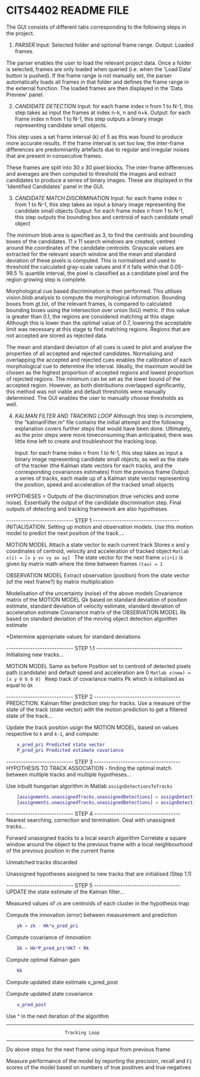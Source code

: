 # CITS4402 README FILE

The GUI consists of different tabs corresponding to the following steps in the project.

1. *PARSER*
	Input: Selected folder and optional frame range. 
	Output: Loaded frames.

The parser enables the user to load the relevant project data. Once a folder is selected, frames are only loaded when queried (i.e. when the 'Load Data' button is pushed). If the frame range is not manually set, the parser automatically loads all frames in that folder and defines the frame range in the external function. The loaded frames are then displayed in the 'Data Preview' panel. 

2. *CANDIDATE DETECTION*
	Input: for each frame index n from 1 to N-1, this step takes as input the frames at index n-k, n and n+k. 
	Output: for each frame index n from 1 to N-1, this step outputs a binary image representing candidate small objects.

This step uses a set frame interval (k) of 5 as this was found to produce more accurate results. If the frame interval is set too low, the inter-frame differences are predominantly artefacts due to regular and irregular noises that are present in consecutive frames. 

These frames are split into 30 x 30 pixel blocks. The inter-frame differences and averages are then computed to threshold the images and extract candidates to produce a series of binary images. These are displayed in the 'Identified Candidates' panel in the GUI. 

3. *CANDIDATE MATCH DISCRIMINATION*
	Input: for each frame index n from 1 to N-1, this step takes as input a binary image representing the candidate small objects
	Output: for each frame index n from 1 to N-1, this step outputs the bounding box and centroid of each candidate small object

The minimum blob area is specified as 3, to find the centroids and bounding boxes of the candidates. 11 x 11 search windows are created, centred around the coordinates of the candidate centroids. Grayscale values are extracted for the relevant search window and the mean and standard deviation of these pixels is computed. This is normalised and used to threshold the calculated gray-scale values and if it falls within that 0.05-99.5 % quantile interval, the pixel is classified as a candidate pixel and the region growing step is complete. 

Morphological cue based discrimination is then performed. This utilises vision.blob.analysis to compute the morphological information. Bounding boxes from gt.txt, of the relevant frames, is compared to calculated bounding boxes using the intersection over union (IoU) metric. If this value is greater than 0.1, the regions are considered matching at this stage. Although this is lower than the optimal value of 0.7, lowering the acceptable limit was necessary at this stage to find matching regions. Regions that are not accepted are stored as rejected data. 

The mean and standard deviation of all cues is used to plot and analyse the properties of all accepted and rejected candidates. Normalising and overlapping the accepted and rejected cues enables the calibration of each morphological cue to determine the interval. Ideally, the maximum would be chosen as the highest proportion of accepted regions and lowest proportion of rejected regions. The minimum can be set as the lower bound of the accepted region. However, as both distributions overlapped significantly, this method was not viable and default thresholds were manually determined. The GUI enables the user to manually choose thresholds as well. 

4. *KALMAN FILTER AND TRACKING LOOP*
Although this step is incomplete, the "kalmanFilter.m" file contains the initial attempt and the following explanation covers further steps that would have been done. Ultimately, as the prior steps were more timeconsuming than anticipated, there was little time left to create and troubleshoot the tracking loop. 

	Input: for each frame index n from 1 to N-1, this step takes as input a binary image representing candidate small objects, as well as the state of the tracker (the Kalman state vectors for each tracks, and the corresponding covariances estimates) from the previous frame
	Output: a series of tracks, each made up of a Kalman state vector representing the position, speed and acceleration of the tracked small objects

HYPOTHESES = Outputs of the discrimination (true vehicles and some noise). Essentially the output of the candidate discrimination step. Final outputs of detecting and tracking framework are also hypotheses. 

---------------------------- STEP 1 ------------------------------------
INITIALISATION. Setting up motion and observation models. Use this motion model to predict the next position of the track....

MOTION MODEL Attach a state vector to each current track 
    Stores x and y coordinates of centroid, velocity and acceleration of tracked object
    ```Matlab
        x(i) = [x y vx vy ax ay]
	```
The state vector for the next frame `x(i+1)` is given by matrix math where the time between frames `(tau) = 1`

OBSERVATION MODEL Extract observation (position) from the state vector (of the next frame?) by matrix multiplication

Modelisation of the uncertainty (noise) of the above models 
Covariance matrix of the MOTION MODEL
	Qk based on standard deviation of position estimate, standard deviation of velocity estimate, standard deviation of acceleration estimate
Covariance matrix of the OBSERVATION MODEL
	Rk based on standard deviation of the moving object detection algorithm estimate 

*Determine appropriate values for standard deviations

---------------------------- STEP 1.1 ------------------------------------
Initialising new tracks... 

MOTION MODEL Same as before 
    Position set to centroid of detected pixels path (candidate) and
    default speed and acceleration are 0
	```Matlab
        x(new) = [x y 0 0 0 0]
	```
Keep track of covariance matrix Pk which is initialised as equal to `Qk`

---------------------------- STEP 2 ------------------------------------
PREDICTION. Kalman filter prediction step for tracks. Use a measure of the state of
the track (state vector) with the motion prediction to get a filtered
state of the track...

Update the track position usign the MOTION MODEL, based on values respective
to `k` and `k-1`, and compute:
```Matlab
    x_pred_pri Predicted state vector 
    P_pred_pri Predicted estimate covariance 
```

---------------------------- STEP 3 ------------------------------------
HYPOTHESIS TO TRACK ASSOCIATION - finding the optimal match between
multiple tracks and multiple hypotheses...

Use inbuilt hungarian algorithm in Matlab `assignDetectionsToTracks`
```Matlab
    [assignments,unassignedTracks,unassignedDetections] = assignDetectionsToTracks(costMatrix,costOfNonAssignment)
    [assignments,unassignedTracks,unassignedDetections] = assignDetectionsToTracks(costMatrix,unassignedTrackCost,unassignedDetectionCost)
```

---------------------------- STEP 4 ------------------------------------
Nearest searching, correction and termination. Deal with unassigned tracks...

Forward unassigned tracks to a local search algorithm 
    Correlate a square window around the object to the previous frame
    with a local neighbourhood of the previous position in the current
    frame 

Unmatched tracks discarded 

Unassigned hypotheses assigned to new tracks that are initialised (Step
1.1)

---------------------------- STEP 5 ------------------------------------
UPDATE the state estimate of the Kalman filter...

Measured values of `zk` are centroids of each cluster in the hypothesis map

Compute the innovation (error) between measurement and prediction
```Matlab
    yk = zk - Hk*x_pred_pri
```

Compute covariance of innovation
```Matlab
    Sk = Hk*P_pred_pri*HkT + Rk
```
Compute optimal Kalman gain
```Matlab
    Kk
```

Compute updated state estimate 
    x_pred_post

Compute updated state covariance
```Matlab
    x_pred_post
```

Use ^ in the next iteration of the algorithm 

------------------------------------------------------------------------
                          Tracking Loop
------------------------------------------------------------------------
Do above steps for the next frame using input from previous frame

Measure performance of the model by reporting the precision, recall and
`F1` scores of the model based on numbers of true positives and true
negatives 
